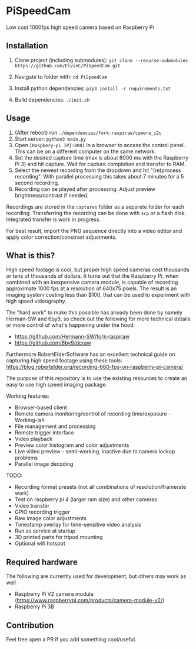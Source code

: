 # PiSpeedCam
Low cost 1000fps high speed camera based on Raspberry Pi

## Installation
1. Clone project (including submodules): 
`git clone --recurse-submodules https://github.com/ElvinC/PiSpeedCam.git`

2. Navigate to folder with: `cd PiSpeedCam`
3. Install python dependencies: `pip3 install -r requirements.txt`
4. Build dependencies: `./init.sh`

## Usage
1. (After reboot) run `./dependencies/fork-raspiraw/camera_i2c`
2. Start server: `python3 main.py`
3. Open `[Raspbery-pi IP]:8081` in a browser to access the control panel. This can be on a different computer on the same network.
4. Set the desired capture time (max is about 6000 ms with the Raspberry Pi 3) and hit capture. Wait for capture completion and transfer to RAM.
5. Select the newest recording from the dropdown and hit "(re)process recording". With parallel processing this takes about 7 minutes for a 5 second recording.
6. Recording can be played after processing. Adjust preview brightness/contrast if needed.

Recordings are stored in the `captures` folder as a separete folder for each recording.
Transferring the recording can be done with `scp` or a flash disk. Integrated transfer is work in progress.

For best result, import the PNG sequence directly into a video editor and apply color correction/constrast adjustments.

## What is this?
High speed footage is cool, but proper high speed cameras cost thousands or tens of thousands of dollars. It turns out that the Raspberry Pi, when combined with an inexpensive camera module, is capable of recording approximate 1000 fps at a resolution of 640x75 pixels. The result is an imaging system costing less than $100, that can be used to experiment with high speed videography.

The "hard work" to make this possible has already been done by namely Herman-SW and 6by9, so check out the following for more technical details or more control of what's happening under the hood: 
* https://github.com/Hermann-SW/fork-raspiraw
* https://github.com/6by9/dcraw

Furthermore RobertElderSoftware has an excellent technical guide on capturing high speed footage using these tools: https://blog.robertelder.org/recording-660-fps-on-raspberry-pi-camera/

The purpose of this repository is to use the existing resources to create an easy to use high speed imaging package.

Working features:

* Browser-based client
* Remote camera monitoring/control of recording time/exposure - Working-ish
* File management and processing
* Remote trigger interface
* Video playback
* Preview color histogram and color adjustments 
* Live video preview - semi-working, inactive due to camera lockup problems
* Parallel image decoding

TODO:

* Recording format presets (not all combinations of resolution/framerate work)
* Test on raspberry pi 4 (larger ram size) and other cameras
* Video transfer
* GPIO recording trigger
* Raw image color adjustments
* Timestamp overlay for time-sensitive video analysis
* Run as service at startup
* 3D printed parts for tripod mounting
* Optional wifi hotspot

## Required hardware
The following are currently used for development, but others may work as well
* Raspberry Pi V2 camera module (https://www.raspberrypi.com/products/camera-module-v2/)
* Raspberry Pi 3B


## Contribution
Feel free open a PR if you add something cool/useful.